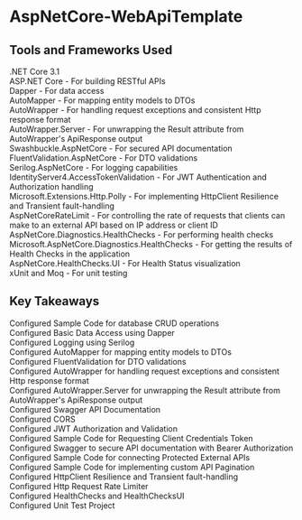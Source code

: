 # AspNetCore-WebApiTemplate
## Tools and Frameworks Used
.NET Core 3.1  
ASP.NET Core - For building RESTful APIs  
Dapper - For data access  
AutoMapper - For mapping entity models to DTOs  
AutoWrapper - For handling request exceptions and consistent Http response format  
AutoWrapper.Server - For unwrapping the Result attribute from AutoWrapper's ApiResponse output  
Swashbuckle.AspNetCore - For secured API documentation  
FluentValidation.AspNetCore - For DTO validations  
Serilog.AspNetCore - For logging capabilities  
IdentityServer4.AccessTokenValidation - For JWT Authentication and Authorization handling  
Microsoft.Extensions.Http.Polly - For implementing HttpClient Resilience and Transient fault-handling  
AspNetCoreRateLimit - For controlling the rate of requests that clients can make to an external API based on IP address or client ID  
AspNetCore.Diagnostics.HealthChecks - For performing health checks  
Microsoft.AspNetCore.Diagnostics.HealthChecks - For getting the results of Health Checks in the application  
AspNetCore.HealthChecks.UI - For Health Status visualization  
xUnit and Moq - For unit testing

## Key Takeaways 
Configured Sample Code for database CRUD operations  
Configured Basic Data Access using Dapper  
Configured Logging using Serilog  
Configured AutoMapper for mapping entity models to DTOs  
Configured FluentValidation for DTO validations  
Configured AutoWrapper for handling request exceptions and consistent Http response format  
Configured AutoWrapper.Server for unwrapping the Result attribute from AutoWrapper's ApiResponse output  
Configured Swagger API Documentation  
Configured CORS  
Configured JWT Authorization and Validation  
Configured Sample Code for Requesting Client Credentials Token  
Configured Swagger to secure API documentation with Bearer Authorization  
Configured Sample Code for connecting Protected External APIs  
Configured Sample Code for implementing custom API Pagination  
Configured HttpClient Resilience and Transient fault-handling  
Configured Http Request Rate Limiter  
Configured HealthChecks and HealthChecksUI  
Configured Unit Test Project  
